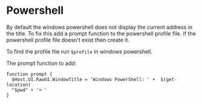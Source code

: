 # Powershell

By default the windows powershell does not display the current address in the title. To fix this add a prompt function to the powershell profile file. If the powershell profile file doesn't exist then create it.

To find the profile file run `$profile` in windows powershell.

The prompt function to add:

```
function prompt {
  $Host.UI.RawUI.WindowTitle = 'Windows PowerShell: ' +  $(get-location)
  "$pwd" + '> '
}
```
